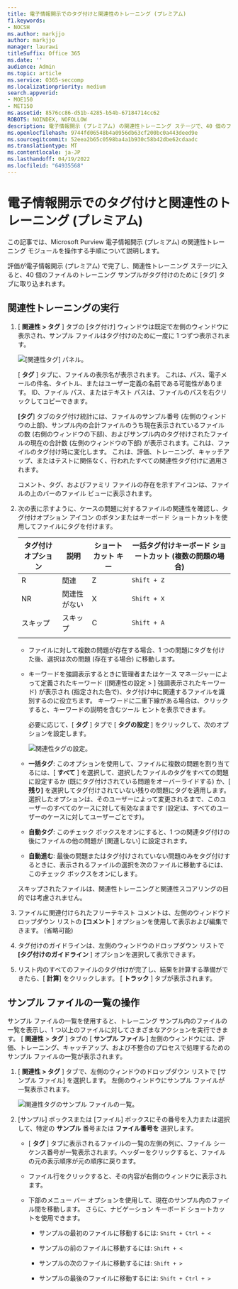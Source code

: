 ```yaml
---
title: 電子情報開示でのタグ付けと関連性のトレーニング (プレミアム)
f1.keywords:
- NOCSH
ms.author: markjjo
author: markjjo
manager: laurawi
titleSuffix: Office 365
ms.date: ''
audience: Admin
ms.topic: article
ms.service: O365-seccomp
ms.localizationpriority: medium
search.appverid:
- MOE150
- MET150
ms.assetid: 8576cc86-d51b-4285-b54b-67184714cc62
ROBOTS: NOINDEX, NOFOLLOW
description: 電子情報開示 (プレミアム) の関連性トレーニング ステージで、40 個のファイルのトレーニング サンプルにタグを付けて操作する手順について説明します。
ms.openlocfilehash: 9744fd06548b4a0956db63cf200bc0a443deed9e
ms.sourcegitcommit: 52eea2b65c0598ba4a1b930c58b42dbe62cdaadc
ms.translationtype: MT
ms.contentlocale: ja-JP
ms.lasthandoff: 04/19/2022
ms.locfileid: "64935568"
---
```

# <a name="tagging-and-relevance-training-in-ediscovery-premium"></a>電子情報開示でのタグ付けと関連性のトレーニング (プレミアム)
  
この記事では、Microsoft Purview 電子情報開示 (プレミアム) の関連性トレーニング モジュールを操作する手順について説明します。
  
評価が電子情報開示 (プレミアム) で完了し、関連性トレーニング ステージに入ると、40 個のファイルのトレーニング サンプルがタグ付けのために [タグ] タブに取り込まれます。
  
## <a name="performing-relevance-training"></a>関連性トレーニングの実行

1. [ **関連性 \> タグ** ] タブの [タグ付け] ウィンドウは既定で左側のウィンドウに表示され、サンプル ファイルはタグ付けのために一度に 1 つずつ表示されます。

    ![[関連性タグ] パネル。](../media/0cf19ab4-b427-4a7f-8749-0f4ed9afaf58.png)
  
    [ **タグ** ] タブに、ファイルの表示名が表示されます。 これは、パス、電子メールの件名、タイトル、またはユーザー定義の名前である可能性があります。 ID、ファイル パス、またはテキスト パスは、ファイルのパスを右クリックしてコピーできます。

    **[タグ**] タブのタグ付け統計には、ファイルのサンプル番号 (左側のウィンドウの上部)、サンプル内の合計ファイルのうち現在表示されているファイルの数 (右側のウィンドウの下部)、およびサンプル内のタグ付けされたファイルの現在の合計数 (左側のウィンドウの下部) が表示されます。これは、ファイルのタグ付け時に変化します。 これは、評価、トレーニング、キャッチアップ、またはテストに関係なく、行われたすべての関連性タグ付けに適用されます。

    コメント、タグ、およびファミリ ファイルの存在を示すアイコンは、ファイルの上のバーのファイル ビューに表示されます。

2. 次の表に示すように、ケースの問題に対するファイルの関連性を確認し、タグ付けオプション アイコン のボタンまたはキーボード ショートカットを使用してファイルにタグを付けます。

   |**タグ付けオプション**|**説明**|**ショートカット キー**|**一括タグ付けキーボード ショートカット (複数の問題の場合)**|
   |-----|-----|-----|-----|
   |R  <br/> |関連  <br/> |Z  <br/> |`Shift + Z`  <br/> |
   |NR  <br/> |関連性がない  <br/> |X  <br/> |`Shift + X`  <br/> |
   |スキップ  <br/> |スキップ  <br/> |C  <br/> |`Shift + A`  <br/> |
   |||||

   - ファイルに対して複数の問題が存在する場合、1 つの問題にタグを付けた後、選択は次の問題 (存在する場合) に移動します。  

   - キーワードを強調表示するときに管理者またはケース マネージャーによって定義されたキーワード ([関連性の設定 \> ] 強調表示されたキーワード) が表示され (指定された色で)、タグ付け中に関連するファイルを識別するのに役立ちます。 キーワードに二重下線がある場合は、クリックすると、キーワードの説明を含むツール ヒントを表示できます。

     必要に応じて、[ **タグ** ] タブで [ **タグの設定** ] をクリックして、次のオプションを設定します。

      ![関連性タグの設定。](../media/533e89fa-7eb4-409e-ab07-f5aab9296dd8.png)
  
   - **一括タグ**: このオプションを使用して、ファイルに複数の問題を割り当てるには、[ **すべて** ] を選択して、選択したファイルのタグをすべての問題に設定するか (既にタグ付けされている問題をオーバーライドする) か、[ **残り]** を選択してタグ付けされていない残りの問題にタグを適用します。 選択したオプションは、そのユーザーによって変更されるまで、このユーザーのすべてのケースに対して有効なままです (設定は、すべてのユーザーのケースに対してユーザーごとです)。

   - **自動タグ**: このチェック ボックスをオンにすると、1 つの関連タグ付けの後にファイルの他の問題が [関連しない] に設定されます。

   - **自動進む**: 最後の問題またはタグ付けされていない問題のみをタグ付けするときに、表示されるファイルの選択を次のファイルに移動するには、このチェック ボックスをオンにします。

    スキップされたファイルは、関連性トレーニングと関連性スコアリングの目的では考慮されません。

3. ファイルに関連付けられたフリーテキスト コメントは、左側のウィンドウドロップダウン リストの **[コメント** ] オプションを使用して表示および編集できます。 (省略可能)

4. タグ付けのガイドラインは、左側のウィンドウのドロップダウン リストで **[タグ付けのガイドライン** ] オプションを選択して表示できます。

5. リスト内のすべてのファイルのタグ付けが完了し、結果を計算する準備ができたら、[ **計算**] をクリックします。 [ **トラック** ] タブが表示されます。  

## <a name="working-with-the-sample-files-list"></a>サンプル ファイルの一覧の操作

サンプル ファイルの一覧を使用すると、トレーニング サンプル内のファイルの一覧を表示し、1 つ以上のファイルに対してさまざまなアクションを実行できます。 [ **関連性** \> **タグ** ] タブの [ **サンプル ファイル** ] 左側のウィンドウには、評価、トレーニング、キャッチアップ、および不整合のプロセスで処理するためのサンプル ファイルの一覧が表示されます。
  
1. [ **関連性 \> タグ** ] タブで、左側のウィンドウのドロップダウン リストで [サンプル ファイル] を選択します。 左側のウィンドウにサンプル ファイルが一覧表示されます。

    ![関連性タグのサンプル ファイルの一覧。](../media/fd058bdd-645a-4af1-a1eb-bff08581cb18.png)
  
2. [サンプル] ボックスまたは [ファイル] ボックスにその番号を入力または選択して、特定の **サンプル** 番号または **ファイル番号を** 選択します。

   - [ **タグ** ] タブに表示されるファイルの一覧の左側の列に、ファイル シーケンス番号が一覧表示されます。ヘッダーをクリックすると、ファイルの元の表示順序が元の順序に戻ります。

   - ファイル行をクリックすると、その内容が右側のウィンドウに表示されます。

   - 下部のメニュー バー オプションを使用して、現在のサンプル内のファイル間を移動します。 さらに、ナビゲーション キーボード ショートカットを使用できます。
  
     - サンプルの最初のファイルに移動するには: `Shift + Ctrl + <`

     - サンプルの前のファイルに移動するには: `Shift + <`

     - サンプルの次のファイルに移動するには: `Shift + >`

     - サンプルの最後のファイルに移動するには: `Shift + Ctrl + >`
